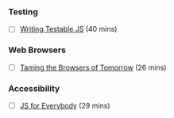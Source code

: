 ### Testing
- [ ] [Writing Testable JS](https://www.youtube.com/watch?v=OzjogCFO4Zo) (40 mins)

### Web Browsers
- [ ] [Taming the Browsers of Tomorrow](https://www.youtube.com/watch?v=toKRa0MsI4Q&list=UUyBAm31tEpZ17hka6ZvVqcg) (26 mins)

### Accessibility
- [ ] [JS for Everybody](https://www.youtube.com/watch?v=04DOp1F9Od4) (29 mins)